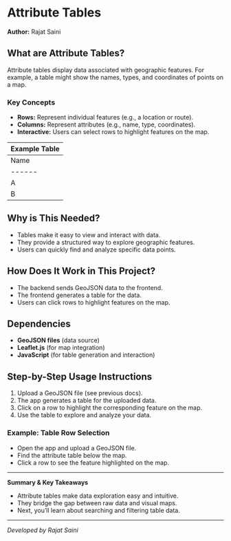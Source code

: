 # Attribute Tables

**Author:** Rajat Saini

## What are Attribute Tables?
Attribute tables display data associated with geographic features. For example, a table might show the names, types, and coordinates of points on a map.

### Key Concepts
- **Rows:** Represent individual features (e.g., a location or route).
- **Columns:** Represent attributes (e.g., name, type, coordinates).
- **Interactive:** Users can select rows to highlight features on the map.

| Example Table |
|---------------|
| Name | Type  | Coordinates       |
|------|-------|-------------------|
| A    | Point | [23.594, 46.771] |
| B    | Line  | [[23.5, 46.7], ...] |

## Why is This Needed?
- Tables make it easy to view and interact with data.
- They provide a structured way to explore geographic features.
- Users can quickly find and analyze specific data points.

## How Does It Work in This Project?
- The backend sends GeoJSON data to the frontend.
- The frontend generates a table for the data.
- Users can click rows to highlight features on the map.

## Dependencies
- **GeoJSON files** (data source)
- **Leaflet.js** (for map integration)
- **JavaScript** (for table generation and interaction)

## Step-by-Step Usage Instructions
1. Upload a GeoJSON file (see previous docs).
2. The app generates a table for the uploaded data.
3. Click on a row to highlight the corresponding feature on the map.
4. Use the table to explore and analyze your data.

### Example: Table Row Selection
- Open the app and upload a GeoJSON file.
- Find the attribute table below the map.
- Click a row to see the feature highlighted on the map.

---
**Summary & Key Takeaways**
- Attribute tables make data exploration easy and intuitive.
- They bridge the gap between raw data and visual maps.
- Next, you’ll learn about searching and filtering table data.

---
*Developed by Rajat Saini*